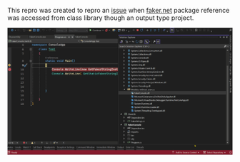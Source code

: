 This repro was created to repro an [issue](https://github.com/oriches/faker-cs/issues/16) when [faker.net](https://github.com/oriches/faker-cs) package reference was accessed from class library though an output type project. 

![Could not load file or assembly 'Faker.Net.Standard.2.0, Version=2.0.163.0, Culture=neutral, PublicKeyToken=null' or one of its dependencies. The system cannot find the file specified.](assets/COMPlusException-Faker-Net.gif)